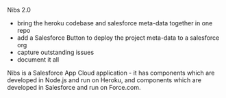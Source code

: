 Nibs 2.0

- bring the heroku codebase and salesforce meta-data together in one repo
- add a Salesforce Button to deploy the project meta-data to a salesforce org
- capture outstanding issues
- document it all

Nibs is a Salesforce App Cloud application - it has components which are
developed in Node.js and run on Heroku, and components which are developed in
Salesforce and run on Force.com.